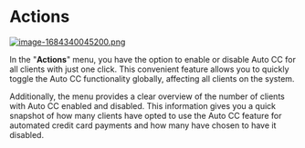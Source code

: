 # Actions

[![image-1684340045200.png](https://doc.puq.info/uploads/images/gallery/2023-05/scaled-1680-/image-1684340045200.png)](https://doc.puq.info/uploads/images/gallery/2023-05/image-1684340045200.png)

In the "**Actions**" menu, you have the option to enable or disable Auto CC for all clients with just one click. This convenient feature allows you to quickly toggle the Auto CC functionality globally, affecting all clients on the system.

Additionally, the menu provides a clear overview of the number of clients with Auto CC enabled and disabled. This information gives you a quick snapshot of how many clients have opted to use the Auto CC feature for automated credit card payments and how many have chosen to have it disabled.